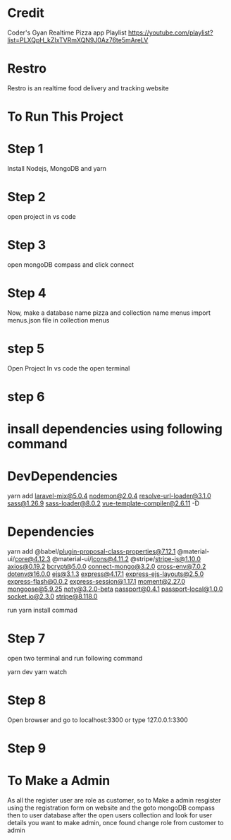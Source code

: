 # Credit
Coder's Gyan Realtime Pizza app Playlist
https://youtube.com/playlist?list=PLXQpH_kZIxTVRmXQN9J0Az76te5mAreLV
# Restro
Restro is an realtime food delivery and tracking website
# To Run This Project

# Step 1
Install Nodejs, MongoDB and yarn 

# Step 2
open project in vs code

# Step 3
open mongoDB compass and click connect

# Step 4
Now, make a database name pizza and collection name menus
import menus.json file in collection menus

# step 5
Open Project In vs code the open terminal 

# step 6
# insall dependencies using following command

# DevDependencies

yarn add laravel-mix@5.0.4 nodemon@2.0.4 resolve-url-loader@3.1.0 sass@1.26.9 sass-loader@8.0.2 vue-template-compiler@2.6.11 -D

# Dependencies

yarn add @babel/plugin-proposal-class-properties@7.12.1 @material-ui/core@4.12.3 @material-ui/icons@4.11.2 @stripe/stripe-js@1.10.0 axios@0.19.2 bcrypt@5.0.0 connect-mongo@3.2.0 cross-env@7.0.2 dotenv@16.0.0 ejs@3.1.3 express@4.17.1 express-ejs-layouts@2.5.0 express-flash@0.0.2 express-session@1.17.1 moment@2.27.0 mongoose@5.9.25 noty@3.2.0-beta passport@0.4.1 passport-local@1.0.0 socket.io@2.3.0 stripe@8.118.0

run yarn install commad

# Step 7
open two terminal and run following command

yarn dev
yarn watch

# Step 8 
Open browser and go to localhost:3300 or type 127.0.0.1:3300

# Step 9

# To Make a Admin
As all the register user are role as customer, so to Make a admin resgister using the registration form on website and the goto mongoDB compass then to user database after the open users collection and look for user details you want to make admin, once found change role from customer to admin
